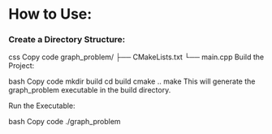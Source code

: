 # How to Use:
### Create a Directory Structure:

css
Copy code
graph_problem/
├── CMakeLists.txt
└── main.cpp
Build the Project:

bash
Copy code
mkdir build
cd build
cmake ..
make
This will generate the graph_problem executable in the build directory.

Run the Executable:

bash
Copy code
./graph_problem